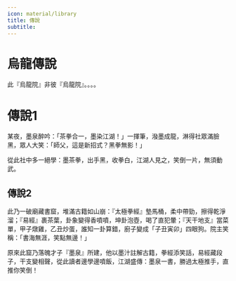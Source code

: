 ```yaml
---
icon: material/library
title: 傳說
subtitle: 
---
```


# 烏龍傳說

此『烏龍院』非彼『烏龍院』。。。。

# 傳說1

某夜，墨泉醉吟：「茶拳合一，墨染江湖！」一揮筆，潑墨成龍，淋得社眾滿臉黑，眾人大笑：「師父，這是新招式？黑拳無影！」

從此社中多一絕學：墨茶拳，出手黑，收拳白，江湖人見之，笑倒一片，無須動武。

## 傳說2

此乃一破廟藏書窟，堆滿古籍如山崩：『太極拳經』墊馬桶，柔中帶勁，擦得乾淨溜；『易經』裹茶葉，卦象變得香噴噴，坤卦泡壺，喝了直犯暈；『天干地支』當菜單，甲子燉雞，乙丑炒蛋，誰知一卦算錯，廚子變成「子丑寅卯」四眼狗。院主笑稱：「書海無涯，笑點無邊！」

原來此窟乃落魄才子『墨泉』所建，他以墨汁註解古籍，拳經添笑話，易經藏段子，干支變相聲，從此讀者邊學邊噴飯，江湖盛傳：墨泉一書，勝過太極推手，直推你笑倒！


